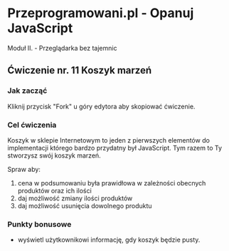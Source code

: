 # Przeprogramowani.pl - Opanuj JavaScript

Moduł II. - Przeglądarka bez tajemnic

## Ćwiczenie nr. 11 Koszyk marzeń

### Jak zacząć

Kliknij przycisk "Fork" u góry edytora aby skopiować ćwiczenie.

### Cel ćwiczenia

Koszyk w sklepie Internetowym to jeden z pierwszych elementów do implementacji którego bardzo przydatny był JavaScript. Tym razem to Ty stworzysz swój koszyk marzeń.

Spraw aby:
1. cena w podsumowaniu była prawidłowa w zależności obecnych produktów oraz ich ilości
2. daj możliwość zmiany ilości produktów
3. daj możliwość usunięcia dowolnego produktu

### Punkty bonusowe

- wyświetl użytkownikowi informację, gdy koszyk będzie pusty.
